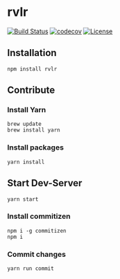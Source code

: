 # rvlr
[![Build Status](https://travis-ci.org/firsara/rvlr.svg?branch=master)](https://travis-ci.org/firsara/rvlr)
[![codecov](https://codecov.io/gh/firsara/rvlr/branch/master/graph/badge.svg)](https://codecov.io/gh/firsara/rvlr)
[![License](https://img.shields.io/badge/license-MIT-blue.svg)](https://rawgit.com/firsara/rvlr/master/LICENSE)

## Installation

```
npm install rvlr
```

## Contribute

### Install Yarn

```
brew update
brew install yarn
```

### Install packages
```
yarn install
```

## Start Dev-Server

```
yarn start
```

### Install commitizen

```
npm i -g commitizen
npm i
```

### Commit changes

```
yarn run commit
```
